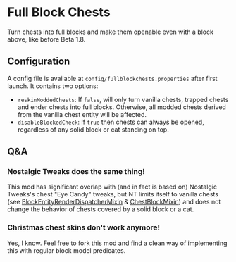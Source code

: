 # Full Block Chests

Turn chests into full blocks and make them openable even with a block above, like before Beta 1.8.

## Configuration

A config file is available at `config/fullblockchests.properties` after first launch. It contains two options:

- `reskinModdedChests`: If `false`, will only turn vanilla chests, trapped chests and ender chests into full blocks.
  Otherwise, all modded chests derived from the vanilla chest entity will be affected.
- `disableBlockedCheck`: If `true` then chests can always be opened, regardless of any solid block or cat standing on top.

## Q&A
### Nostalgic Tweaks does the same thing!
This mod has significant overlap with (and in fact is based on) Nostalgic Tweaks's chest "Eye Candy" tweaks,
but NT limits itself to vanilla chests (see [BlockEntityRenderDispatcherMixin](https://github.com/Adrenix/Nostalgic-Tweaks/blob/1.18.2/common/src/main/java/mod/adrenix/nostalgic/mixin/client/renderer/BlockEntityRenderDispatcherMixin.java)
& [ChestBlockMixin](https://github.com/Adrenix/Nostalgic-Tweaks/blob/1.18.2/common/src/main/java/mod/adrenix/nostalgic/mixin/common/world/level/block/ChestBlockMixin.java))
and does not change the behavior of chests covered by a solid block or a cat.

### Christmas chest skins don't work anymore!
Yes, I know. Feel free to fork this mod and find a clean way of implementing this with regular block model predicates.
